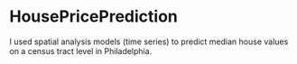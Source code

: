 # HousePricePrediction
I used spatial analysis models (time series) to predict median house values on a census tract level in Philadelphia.
